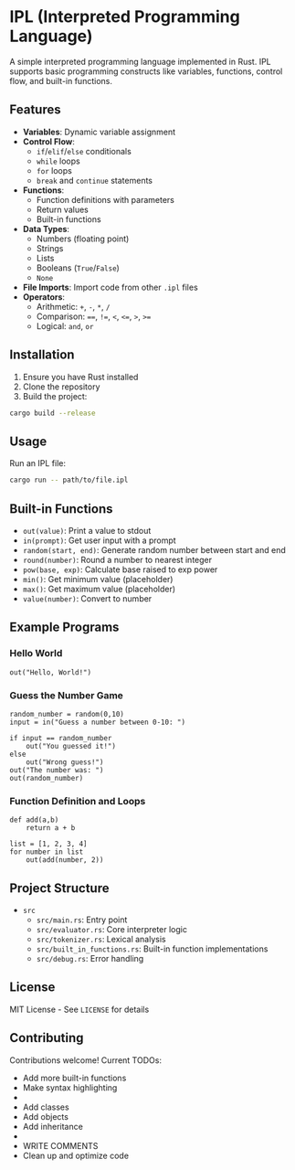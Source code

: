 # IPL (Interpreted Programming Language)

A simple interpreted programming language implemented in Rust. IPL supports basic programming constructs like variables, functions, control flow, and built-in functions.

## Features

- **Variables**: Dynamic variable assignment
- **Control Flow**: 
  - `if`/`elif`/`else` conditionals
  - `while` loops 
  - `for` loops
  - `break` and `continue` statements
- **Functions**:
  - Function definitions with parameters
  - Return values
  - Built-in functions
- **Data Types**:
  - Numbers (floating point)
  - Strings
  - Lists
  - Booleans (`True`/`False`)
  - `None`
- **File Imports**: Import code from other `.ipl` files
- **Operators**:
  - Arithmetic: `+`, `-`, `*`, `/`
  - Comparison: `==`, `!=`, `<`, `<=`, `>`, `>=`
  - Logical: `and`, `or`

## Installation

1. Ensure you have Rust installed
2. Clone the repository
3. Build the project:
```sh
cargo build --release
```

## Usage

Run an IPL file:
```sh
cargo run -- path/to/file.ipl
```

## Built-in Functions

- `out(value)`: Print a value to stdout
- `in(prompt)`: Get user input with a prompt
- `random(start, end)`: Generate random number between start and end
- `round(number)`: Round a number to nearest integer
- `pow(base, exp)`: Calculate base raised to exp power
- `min()`: Get minimum value (placeholder)
- `max()`: Get maximum value (placeholder)
- `value(number)`: Convert to number

## Example Programs

### Hello World
```ipl
out("Hello, World!")
```

### Guess the Number Game
```ipl
random_number = random(0,10)
input = in("Guess a number between 0-10: ")

if input == random_number
    out("You guessed it!")
else
    out("Wrong guess!")
out("The number was: ")
out(random_number)
```

### Function Definition and Loops
```ipl
def add(a,b)
    return a + b

list = [1, 2, 3, 4]
for number in list
    out(add(number, 2))
```

## Project Structure

- `src`
  - `src/main.rs`: Entry point
  - `src/evaluator.rs`: Core interpreter logic
  - `src/tokenizer.rs`: Lexical analysis
  - `src/built_in_functions.rs`: Built-in function implementations
  - `src/debug.rs`: Error handling

## License

MIT License - See `LICENSE` for details

## Contributing

Contributions welcome! Current TODOs:
- Add more built-in functions
- Make syntax highlighting
- 
- Add classes
- Add objects
- Add inheritance
- 
- WRITE COMMENTS
- Clean up and optimize code
